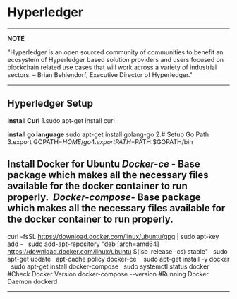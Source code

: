 Hyperledger 
========

---
**NOTE**

 "Hyperledger is an open sourced community of communities to benefit an ecosystem of Hyperledger based solution providers and users focused on blockchain related use cases that will work across a variety of industrial sectors.
  – Brian Behlendorf, Executive Director of Hyperledger." 
 
---

## Hyperledger Setup

**install Curl**
1.sudo apt-get install curl

**install go language**
sudo apt-get install golang-go
2.# Setup Go Path 
3.export GOPATH=$HOME/go
4.export PATH=$PATH:$GOPATH/bin

**Install Docker for Ubuntu**
 *Docker-ce* - Base package which makes all the necessary files available for the docker container to run properly. 
 *Docker-compose*- Base package which makes all the necessary files available for the docker container to run properly.
--- 
curl -fsSL https://download.docker.com/linux/ubuntu/gpg | sudo apt-key add -
 
sudo add-apt-repository "deb [arch=amd64] https://download.docker.com/linux/ubuntu $(lsb_release -cs) stable"
 
sudo apt-get update
 
apt-cache policy docker-ce
  
sudo apt-get install -y docker
 
sudo apt-get install docker-compose
 
sudo systemctl status docker
  
#Check Docker Version
docker-compose --version
#Running Docker Daemon
dockerd

---



